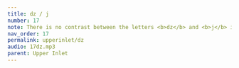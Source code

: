 ```yaml
---
title: dz / j
number: 17
note: There is no contrast between the letters <b>dz</b> and <b>j</b> in Upper Inlet.
nav_order: 17
permalink: upperinlet/dz
audio: 17dz.mp3
parent: Upper Inlet
---
```


